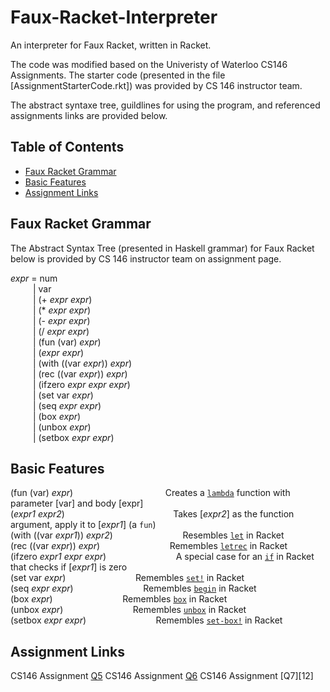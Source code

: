 # Faux-Racket-Interpreter

An interpreter for Faux Racket, written in Racket.

The code was modified based on the Univeristy of Waterloo CS146 Assignments. The starter code (presented in the file [AssignmentStarterCode.rkt]) was provided by CS 146 instructor team.

The abstract syntaxe tree, guildlines for using the program, and referenced assignments links are provided below.


## Table of Contents
- [Faux Racket Grammar](#faux-racket-grammar)
- [Basic Features](#basic-features)
- [Assignment Links](#assignment-links)

## Faux Racket Grammar
The Abstract Syntax Tree (presented in Haskell grammar) for Faux Racket below is provided by CS 146 instructor team on assignment page. <br>


_expr_ =  num  <br>
&emsp; &emsp; |  var  <br>
&emsp; &emsp; |  (+ _expr_ _expr_) <br>
&emsp; &emsp; |  (* _expr_ _expr_) <br>
&emsp; &emsp; |  (- _expr_ _expr_) <br>
&emsp; &emsp; |  (/ _expr_ _expr_) <br>
&emsp; &emsp; |  (fun (var) _expr_) <br>
&emsp; &emsp; |  (_expr_ _expr_) <br>
&emsp; &emsp; |  (with ((var _expr_)) _expr_) <br>
&emsp; &emsp; |  (rec ((var _expr_)) _expr_) <br>
&emsp; &emsp; |  (ifzero _expr_ _expr_ _expr_) <br>
&emsp; &emsp; |  (set var _expr_) <br>
&emsp; &emsp; |  (seq _expr_ _expr_) <br>
&emsp; &emsp; |  (box _expr_) <br>
&emsp; &emsp; |  (unbox _expr_) <br>
&emsp; &emsp; |  (setbox _expr_ _expr_) <br>



## Basic Features

(fun (var) _expr_) &emsp; &emsp; &emsp; &emsp; &emsp; &emsp; &emsp; &emsp; Creates a [```lambda```][1] function with parameter [var] and body [expr] <br>
(_expr1_ _expr2_) &emsp; &emsp; &emsp; &emsp; &emsp; &emsp; &emsp; &emsp; &emsp;  &nbsp; Takes [_expr2_] as the function argument, apply it to [_expr1_] (a ```fun```) <br>
(with ((var _expr1_)) _expr2_) &emsp; &emsp; &emsp; &emsp; &emsp; &emsp; Resembles [```let```][2] in Racket <br>
(rec ((var _expr_)) _expr_) &emsp; &emsp; &emsp; &emsp; &emsp; &emsp; Remembles [```letrec```][3] in Racket <br>
(ifzero _expr1_ _expr_ _expr_) &emsp; &emsp; &emsp; &emsp; &emsp; &emsp; A special case for an [```if```][4] in Racket that checks if [_expr1_] is zero <br>
(set var _expr_) &emsp; &emsp; &emsp; &emsp; &emsp; &emsp;  Remembles [```set!```][5] in Racket <br>
(seq _expr_ _expr_) &emsp; &emsp; &emsp; &emsp; &emsp; &emsp;  Remembles [```begin```][6] in Racket <br>
(box _expr_) &emsp; &emsp; &emsp; &emsp; &emsp; &emsp;  Remembles [```box```][7] in Racket <br>
(unbox _expr_) &emsp; &emsp; &emsp; &emsp; &emsp; &emsp;  Remembles [```unbox```][8] in Racket <br>
(setbox _expr_ _expr_) &emsp; &emsp; &emsp; &emsp; &emsp; &emsp;  Remembles [```set-box!```][9] in Racket  <br>

[1]: https://docs.racket-lang.org/reference/lambda.html#%28form._%28%28lib._racket%2Fprivate%2Fbase..rkt%29._lambda%29%29
[2]: https://docs.racket-lang.org/reference/let.html#%28form._%28%28lib._racket%2Fprivate%2Fletstx-scheme..rkt%29._let%29%29
[3]: https://docs.racket-lang.org/reference/let.html#%28form._%28%28lib._racket%2Fprivate%2Fletstx-scheme..rkt%29._letrec%29%29
[4]: https://docs.racket-lang.org/reference/if.html#%28form._%28%28quote._~23~25kernel%29._if%29%29
[5]: https://docs.racket-lang.org/reference/set_.html#%28form._%28%28quote._~23~25kernel%29._set%21%29%29
[6]: https://docs.racket-lang.org/reference/begin.html#%28form._%28%28quote._~23~25kernel%29._begin%29%29
[7]: https://docs.racket-lang.org/reference/boxes.html#%28def._%28%28quote._~23~25kernel%29._box%29%29
[8]: https://docs.racket-lang.org/reference/boxes.html#%28def._%28%28quote._~23~25kernel%29._unbox%29%29
[9]: https://docs.racket-lang.org/reference/boxes.html#%28def._%28%28quote._~23~25kernel%29._set-box%21%29%29



## Assignment Links

CS146 Assignment [Q5][10]
CS146 Assignment [Q6][11]
CS146 Assignment [Q7][12]

[10]: https://github.com/ChunxinZheng/Faux-Racket-Interpreter/issues/1#issue-1687570041
[11]: 
[12]: 
